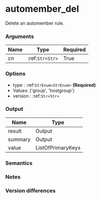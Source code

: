 [//]: # (THE CONTENT BELOW IS GENERATED. DO NOT EDIT.)
# automember_del

Delete an automember rule.


### Arguments
|Name|Type|Required
|-|-|-
|cn|:ref:`Str<Str>`|True

### Options
* type : :ref:`StrEnum<StrEnum>` **(Required)**
 * Values: ('group', 'hostgroup')
* version : :ref:`Str<Str>`

### Output
|Name|Type
|-|-
|result|Output
|summary|Output
|value|ListOfPrimaryKeys

[//]: # (ADD YOUR NOTES BELOW. THESE WILL BE PICKED EVERY TIME THE DOCS ARE REGENERATED. //end)
### Semantics

### Notes

### Version differences